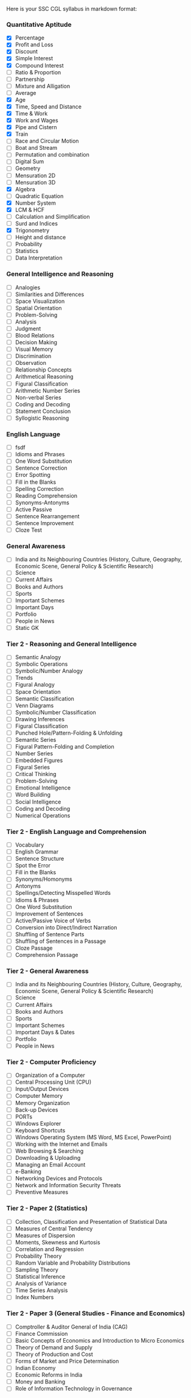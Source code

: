 Here is your SSC CGL syllabus in markdown format:

### Quantitative Aptitude
- [x] Percentage 
- [x] Profit and Loss
- [x] Discount
- [x] Simple Interest 
- [x] Compound Interest 
- [ ] Ratio & Proportion
- [ ] Partnership 
- [ ] Mixture and Alligation
- [ ] Average
- [x] Age
- [x] Time, Speed and Distance
- [x] Time & Work
- [x] Work and Wages
- [x] Pipe and Cistern
- [x] Train
- [ ] Race and Circular Motion 
- [ ] Boat and Stream 
- [ ] Permutation and combination 
- [ ] Digital Sum
- [ ] Geometry 
- [ ] Mensuration 2D
- [ ] Mensuration 3D
- [x] Algebra 
- [ ] Quadratic Equation 
- [x] Number System 
- [x] LCM & HCF
- [ ] Calculation and Simplification 
- [ ] Surd and Indices 
- [x] Trigonometry 
- [ ] Height and distance 
- [ ] Probability 
- [ ] Statistics 
- [ ] Data Interpretation 

### General Intelligence and Reasoning
- [ ] Analogies
- [ ] Similarities and Differences
- [ ] Space Visualization
- [ ] Spatial Orientation
- [ ] Problem-Solving
- [ ] Analysis
- [ ] Judgment
- [ ] Blood Relations
- [ ] Decision Making
- [ ] Visual Memory
- [ ] Discrimination
- [ ] Observation
- [ ] Relationship Concepts
- [ ] Arithmetical Reasoning
- [ ] Figural Classification
- [ ] Arithmetic Number Series
- [ ] Non-verbal Series
- [ ] Coding and Decoding
- [ ] Statement Conclusion
- [ ] Syllogistic Reasoning

### English Language
- [ ] fsdf 
- [ ] Idioms and Phrases
- [ ] One Word Substitution
- [ ] Sentence Correction
- [ ] Error Spotting
- [ ] Fill in the Blanks
- [ ] Spelling Correction
- [ ] Reading Comprehension
- [ ] Synonyms-Antonyms
- [ ] Active Passive
- [ ] Sentence Rearrangement
- [ ] Sentence Improvement
- [ ] Cloze Test

### General Awareness
- [ ] India and its Neighbouring Countries (History, Culture, Geography, Economic Scene, General Policy & Scientific Research)
- [ ] Science
- [ ] Current Affairs
- [ ] Books and Authors
- [ ] Sports
- [ ] Important Schemes
- [ ] Important Days
- [ ] Portfolio
- [ ] People in News
- [ ] Static GK

### Tier 2 - Reasoning and General Intelligence
- [ ] Semantic Analogy
- [ ] Symbolic Operations
- [ ] Symbolic/Number Analogy
- [ ] Trends
- [ ] Figural Analogy
- [ ] Space Orientation
- [ ] Semantic Classification
- [ ] Venn Diagrams
- [ ] Symbolic/Number Classification
- [ ] Drawing Inferences
- [ ] Figural Classification
- [ ] Punched Hole/Pattern-Folding & Unfolding
- [ ] Semantic Series
- [ ] Figural Pattern-Folding and Completion
- [ ] Number Series
- [ ] Embedded Figures
- [ ] Figural Series
- [ ] Critical Thinking
- [ ] Problem-Solving
- [ ] Emotional Intelligence
- [ ] Word Building
- [ ] Social Intelligence
- [ ] Coding and Decoding
- [ ] Numerical Operations

### Tier 2 - English Language and Comprehension
- [ ] Vocabulary
- [ ] English Grammar
- [ ] Sentence Structure
- [ ] Spot the Error
- [ ] Fill in the Blanks
- [ ] Synonyms/Homonyms
- [ ] Antonyms
- [ ] Spellings/Detecting Misspelled Words
- [ ] Idioms & Phrases
- [ ] One Word Substitution
- [ ] Improvement of Sentences
- [ ] Active/Passive Voice of Verbs
- [ ] Conversion into Direct/Indirect Narration
- [ ] Shuffling of Sentence Parts
- [ ] Shuffling of Sentences in a Passage
- [ ] Cloze Passage
- [ ] Comprehension Passage

### Tier 2 - General Awareness
- [ ] India and its Neighbouring Countries (History, Culture, Geography, Economic Scene, General Policy & Scientific Research)
- [ ] Science
- [ ] Current Affairs
- [ ] Books and Authors
- [ ] Sports
- [ ] Important Schemes
- [ ] Important Days & Dates
- [ ] Portfolio
- [ ] People in News

### Tier 2 - Computer Proficiency
- [ ] Organization of a Computer
- [ ] Central Processing Unit (CPU)
- [ ] Input/Output Devices
- [ ] Computer Memory
- [ ] Memory Organization
- [ ] Back-up Devices
- [ ] PORTs
- [ ] Windows Explorer
- [ ] Keyboard Shortcuts
- [ ] Windows Operating System (MS Word, MS Excel, PowerPoint)
- [ ] Working with the Internet and Emails
- [ ] Web Browsing & Searching
- [ ] Downloading & Uploading
- [ ] Managing an Email Account
- [ ] e-Banking
- [ ] Networking Devices and Protocols
- [ ] Network and Information Security Threats
- [ ] Preventive Measures

### Tier 2 - Paper 2 (Statistics)
- [ ] Collection, Classification and Presentation of Statistical Data
- [ ] Measures of Central Tendency
- [ ] Measures of Dispersion
- [ ] Moments, Skewness and Kurtosis
- [ ] Correlation and Regression
- [ ] Probability Theory
- [ ] Random Variable and Probability Distributions
- [ ] Sampling Theory
- [ ] Statistical Inference
- [ ] Analysis of Variance
- [ ] Time Series Analysis
- [ ] Index Numbers

### Tier 2 - Paper 3 (General Studies - Finance and Economics)
- [ ] Comptroller & Auditor General of India (CAG)
- [ ] Finance Commission
- [ ] Basic Concepts of Economics and Introduction to Micro Economics
- [ ] Theory of Demand and Supply
- [ ] Theory of Production and Cost
- [ ] Forms of Market and Price Determination
- [ ] Indian Economy
- [ ] Economic Reforms in India
- [ ] Money and Banking
- [ ] Role of Information Technology in Governance